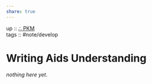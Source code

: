 ```yaml
---  
share: true  
---  
```

up :: [∴ PKM](./%E2%88%B4-PKM.md)  
tags :: #note/develop   
  
# Writing Aids Understanding  
*nothing here yet*.